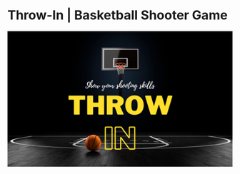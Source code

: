 # Throw-In | Basketball Shooter Game

<img src="https://raw.githubusercontent.com/Nikhil-1503/Throw-In/master/Assets/Images/Poster.png" alt="Throw In poster"/>
